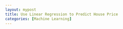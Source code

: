 ```yaml
---
layout: mypost
title: Use Linear Regression to Predict House Price
categories: [Machine Learning]
---
```

